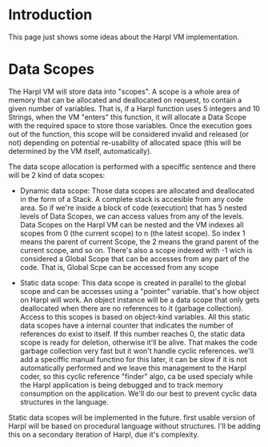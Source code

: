 # Introduction #

This page just shows some ideas about the Harpl VM implementation.


# Data Scopes #

The Harpl VM will store data into "scopes". A scope is a whole area of memory that can be allocated and deallocated on request, to contain a given number of variables. That is, if a Harpl function uses 5 integers and 10 Strings, when the VM "enters" this function, it will allocate a Data Scope with the required space to store those variables. Once the execution goes out of the function, this scope will be considered invalid and released (or not) depending on potential re-usability of allocated space (this will be determined by the VM itself, automatically).

The data scope allocation is performed with a speciffic sentence and there will be 2 kind of data scopes:


  * Dynamic data scope: Those data scopes are allocated and deallocated in the form of a Stack. A complete stack is accesible from any code area. So if we're inside a block of code (execution) that has 5 nested levels of Data Scopes, we can access values from any of the levels. Data Scopes on the Harpl VM can be nested and the VM indexes all scopes from 0 (the current scope) to n (the latest scope). So index 1 means the parent of current Scope, the 2 means the grand parent of the current scope, and so on. There's also a scope indexed with -1 wich is considered a Global Scope that can be accesses from any part of the code. That is, Global Scpe can be accessed from any scope

  * Static data scope: This data scope is created in parallel to the global scope and can be accesses using a "pointer" variable. that's how object on Harpl will work. An object instance will be a data scope that only gets deallocated when there are no references to it (garbage collection). Access to this scopes is based on object-kind variables. All this static data scopes have a internal counter that indicates the number of references do exist to itself. If this number reaches 0, the static data scope is ready for deletion, otherwise it'll be alive. That makes the code garbage collection very fast but it won't handle cyclic references. we'll add a speciffic manual functino for this later, it can be slow if it is not automatically performed and we leave this management to the Harpl coder, so this cyclic reference "finder" algo, ca be used specialy while the Harpl application is being debugged and to track memory consumption on the application. We'll do our best to prevent cyclic data structures in the language.

Static data scopes will be implemented in the future. first usable version of Harpl will be based on procedural language without structures. I'll be adding this on a secondary iteration of Harpl, due it's complexity.